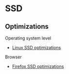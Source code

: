 # SSD

## Optimizations

Operating system level
- [Linux SSD optimizations](computer_science/os/linux/linux.md#SSD%20optimizations)

Browser
- [Firefox SSD optimizations](computer_science/web/browsers/firefox.md#SSD%20optimizations)
